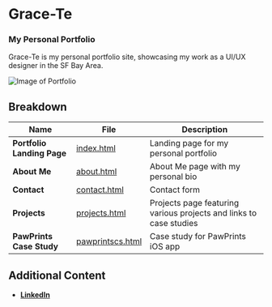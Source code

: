 # Grace-Te
### My Personal Portfolio

Grace-Te is my personal portfolio site, showcasing my work as a UI/UX designer in the SF Bay Area.

![Image of Portfolio](https://lh3.googleusercontent.com/nFjqYWgEmuQKX9rVjcvr8TDUlMR5k9ybFSSFtim3kK1o927OCB7MPq45mq7GBuI3C4bQgZyE39s3AIP4iJFBuGciYloKol3lhzvkcqFrmx4i-PcTqwlzqw2lJzVoyQlHcEqSIphqxNmr3kDD7GU-4anhSdvH-oqMKPgoaGw4SFjxQcxkXiHjWDrl_yUW7wi0N-cXG5O-66t2w74-sA53JAd5e8F8qstIEMHpRM-pIi_y_vdnQ44wTRYn460a4KmirYhlJrxkA_tzNzVYpc-qQENAXMuHY2FQxppIOcpBHWtNbPajNpRaGlM4kt2el_iUSvnskxSqd9qfCNY2UrPv5yugiHlSOl8tK6FkK_c9iteXl8Z3AI40poPvEX7_a-1aH5xaMGxheOReddNyurJgqezVSZJ-z4tL6xMwAG0cgpZVloKSCmn15R-w6J4VPvflGIuuCbIRHYD5rlEOInV4en1w-bXT9IBJAtqwRX7q1tXQhZEtQKSWwMKxbhhG80kS4dsAX4vW0vA5DPmQ4MXZdCWCO5EjXoQkPhuGKl0Tij-TM6a9X-t_wlFncEue4HXkn3x0ug0oB1QwCMsnBh3oOcAeni9z47Um7x80M5IxWDBAesZ5EexyBu7Ksw9t5e7FDttL1o7Ft5dukYOE0rOtVDm3ZoKwrA=w1104-h618-no)

## Breakdown

Name | File | Description
--- | --- | ---
**Portfolio Landing Page** | [index.html](https://www.grace-te.com) | Landing page for my personal portfolio
**About Me** | [about.html](https://www.grace-te.com/about.html) | About Me page with my personal bio
**Contact** | [contact.html](https://www.grace-te.com/contact.html) | Contact form
**Projects** | [projects.html](https://www.grace-te.com/projects.html) | Projects page featuring various projects and links to case studies
**PawPrints Case Study** | [pawprintscs.html](https://www.grace-te.com/pawprintscs.html) | Case study for PawPrints iOS app

## Additional Content
* [**LinkedIn**](http://www.linkedin.com/in/ghsieh)
